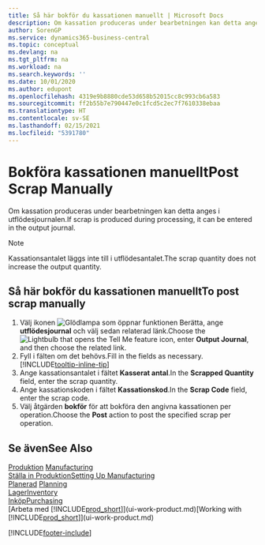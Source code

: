 ```yaml
---
title: Så här bokför du kassationen manuellt | Microsoft Docs
description: Om kassation produceras under bearbetningen kan detta anges i utflödesjournalen. Observera att kassationsantalet inte läggs till i utflödesantalet.
author: SorenGP
ms.service: dynamics365-business-central
ms.topic: conceptual
ms.devlang: na
ms.tgt_pltfrm: na
ms.workload: na
ms.search.keywords: ''
ms.date: 10/01/2020
ms.author: edupont
ms.openlocfilehash: 4319e9b8880cde53d658b52015cc8c993cb6a583
ms.sourcegitcommit: ff2b55b7e790447e0c1fcd5c2ec7f7610338ebaa
ms.translationtype: HT
ms.contentlocale: sv-SE
ms.lasthandoff: 02/15/2021
ms.locfileid: "5391780"
---
```

# <a name="post-scrap-manually"></a><span data-ttu-id="6dadf-104">Bokföra kassationen manuellt</span><span class="sxs-lookup"><span data-stu-id="6dadf-104">Post Scrap Manually</span></span>
<span data-ttu-id="6dadf-105">Om kassation produceras under bearbetningen kan detta anges i utflödesjournalen.</span><span class="sxs-lookup"><span data-stu-id="6dadf-105">If scrap is produced during processing, it can be entered in the output journal.</span></span> 

> [!NOTE]
> <span data-ttu-id="6dadf-106">Kassationsantalet läggs inte till i utflödesantalet.</span><span class="sxs-lookup"><span data-stu-id="6dadf-106">The scrap quantity does not increase the output quantity.</span></span>  

## <a name="to-post-scrap-manually"></a><span data-ttu-id="6dadf-107">Så här bokför du kassationen manuellt</span><span class="sxs-lookup"><span data-stu-id="6dadf-107">To post scrap manually</span></span>  
1. <span data-ttu-id="6dadf-108">Välj ikonen ![Glödlampa som öppnar funktionen Berätta](media/ui-search/search_small.png "Berätta vad du vill göra"), ange **utflödesjournal** och välj sedan relaterad länk.</span><span class="sxs-lookup"><span data-stu-id="6dadf-108">Choose the ![Lightbulb that opens the Tell Me feature](media/ui-search/search_small.png "Tell me what you want to do") icon, enter **Output Journal**, and then choose the related link.</span></span>  
2. <span data-ttu-id="6dadf-109">Fyll i fälten om det behövs.</span><span class="sxs-lookup"><span data-stu-id="6dadf-109">Fill in the fields as necessary.</span></span> [!INCLUDE[tooltip-inline-tip](includes/tooltip-inline-tip_md.md)]  
3. <span data-ttu-id="6dadf-110">Ange kassationsantalet i fältet **Kasserat antal**.</span><span class="sxs-lookup"><span data-stu-id="6dadf-110">In the **Scrapped Quantity** field, enter the scrap quantity.</span></span>  
4. <span data-ttu-id="6dadf-111">Ange kassationskoden i fältet **Kassationskod**.</span><span class="sxs-lookup"><span data-stu-id="6dadf-111">In the **Scrap Code** field, enter the scrap code.</span></span>  
5. <span data-ttu-id="6dadf-112">Välj åtgärden **bokför** för att bokföra den angivna kassationen per operation.</span><span class="sxs-lookup"><span data-stu-id="6dadf-112">Choose the **Post** action to post the specified scrap per operation.</span></span>  

## <a name="see-also"></a><span data-ttu-id="6dadf-113">Se även</span><span class="sxs-lookup"><span data-stu-id="6dadf-113">See Also</span></span>  
<span data-ttu-id="6dadf-114">[Produktion](production-manage-manufacturing.md)  </span><span class="sxs-lookup"><span data-stu-id="6dadf-114">[Manufacturing](production-manage-manufacturing.md)  </span></span>  
[<span data-ttu-id="6dadf-115">Ställa in Produktion</span><span class="sxs-lookup"><span data-stu-id="6dadf-115">Setting Up Manufacturing</span></span>](production-configure-production-processes.md)  
<span data-ttu-id="6dadf-116">[Planerad](production-planning.md)    </span><span class="sxs-lookup"><span data-stu-id="6dadf-116">[Planning](production-planning.md)    </span></span>  
[<span data-ttu-id="6dadf-117">Lager</span><span class="sxs-lookup"><span data-stu-id="6dadf-117">Inventory</span></span>](inventory-manage-inventory.md)  
[<span data-ttu-id="6dadf-118">Inköp</span><span class="sxs-lookup"><span data-stu-id="6dadf-118">Purchasing</span></span>](purchasing-manage-purchasing.md)  
<span data-ttu-id="6dadf-119">[Arbeta med [!INCLUDE[prod_short](includes/prod_short.md)]](ui-work-product.md)</span><span class="sxs-lookup"><span data-stu-id="6dadf-119">[Working with [!INCLUDE[prod_short](includes/prod_short.md)]](ui-work-product.md)</span></span>


[!INCLUDE[footer-include](includes/footer-banner.md)]